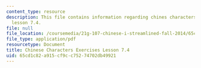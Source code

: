 ```yaml
---
content_type: resource
description: This file contains information regarding chines characters exercises
  lesson 7.4.
file: null
file_location: /coursemedia/21g-107-chinese-i-streamlined-fall-2014/65cd1c82a915cf9cc75274702db49921_MIT21G_107F14_L7_st4_7.4.pdf
file_type: application/pdf
resourcetype: Document
title: Chinese Characters Exercises Lesson 7.4
uid: 65cd1c82-a915-cf9c-c752-74702db49921
---
```

